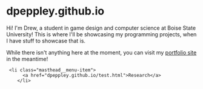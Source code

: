 # dpeppley.github.io

Hi! I'm Drew, a student in game design and computer science at Boise State University! This is where I'll be showcasing my programming projects, when I have stuff to showcase that is.

While there isn't anything here at the moment, you can visit my [portfolio site](http://drewpeppley.com/) in the meantime!

     <li class="masthead__menu-item">
          <a href="dpeppley.github.io/test.html">Research</a>
        </li>
